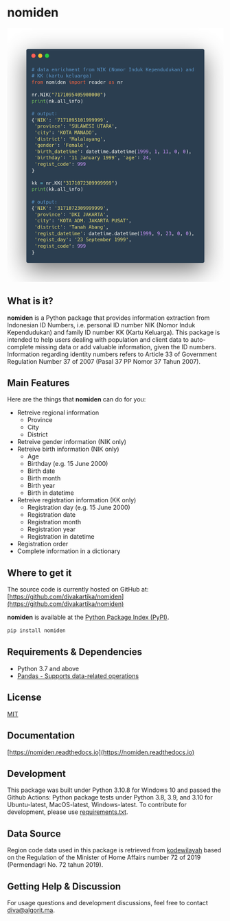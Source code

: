 # nomiden

![nomiden code example](images/nomiden2.png)

## What is it?

**nomiden** is a Python package that provides information extraction from Indonesian ID Numbers, i.e. personal ID number NIK (Nomor Induk Kependudukan) and family ID number KK (Kartu Keluarga). This package is intended to help users dealing with population and client data to auto-complete missing data or add valuable information, given the ID numbers. Information regarding identity numbers refers to Article 33 of Government Regulation Number 37 of 2007 (Pasal 37 PP Nomor 37 Tahun 2007).

## Main Features
Here are the things that **nomiden** can do for you:

  - Retreive regional information 
    - Province
    - City
    - District
  - Retreive gender information (NIK only)
  - Retreive birth information (NIK only)
    - Age
    - Birthday (e.g. 15 June 2000)
    - Birth date
    - Birth month
    - Birth year
    - Birth in datetime
  - Retreive registration information (KK only)
    - Registration day (e.g. 15 June 2000)
    - Registration date
    - Registration month
    - Registration year
    - Registration in datetime
  - Registration order
  - Complete information in a dictionary

## Where to get it
The source code is currently hosted on GitHub at: [https://github.com/divakartika/nomiden](https://github.com/divakartika/nomiden)

**nomiden** is available at the [Python Package Index (PyPI)](https://pypi.org/project/nomiden/).

```sh
pip install nomiden
```

## Requirements & Dependencies
- Python 3.7 and above
- [Pandas - Supports data-related operations](https://pandas.pydata.org)

## License
[MIT](LICENSE)

## Documentation
[https://nomiden.readthedocs.io](https://nomiden.readthedocs.io)

## Development
This package was built under Python 3.10.8 for Windows 10 and passed the Github Actions: Python package tests under Python 3.8, 3.9, and 3.10 for Ubuntu-latest, MacOS-latest, Windows-latest. To contribute for development, please use [requirements.txt](https://github.com/divakartika/nomiden/blob/main/requirements.txt).

## Data Source
Region code data used in this package is retrieved from [kodewilayah](https://github.com/kodewilayah/permendagri-72-2019) based on the Regulation of the Minister of Home Affairs number 72 of 2019 (Permendagri No. 72 tahun 2019).

## Getting Help & Discussion

For usage questions and development discussions, feel free to contact diva@algorit.ma.